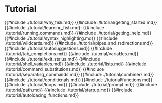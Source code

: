 # Tutorial

{{#include ./tutorial/why_fish.md}}
{{#include ./tutorial/getting_started.md}}
{{#include ./tutorial/learning_fish.md}}
{{#include ./tutorial/running_commands.md}}
{{#include ./tutorial/getting_help.md}}
{{#include ./tutorial/syntax_highlighting.md}}
{{#include ./tutorial/wildcards.md}}
{{#include ./tutorial/pipes_and_redirections.md}}
{{#include ./tutorial/autosuggestions.md}}
{{#include ./tutorial/tab_completions.md}}
{{#include ./tutorial/variables.md}}
{{#include ./tutorial/exit_status.md}}
{{#include ./tutorial/shell_variables.md}}
{{#include ./tutorial/lists.md}}
{{#include ./tutorial/command_substitutions.md}}
{{#include ./tutorial/separating_commands.md}}
{{#include ./tutorial/combiners.md}}
{{#include ./tutorial/conditionals.md}}
{{#include ./tutorial/functions.md}}
{{#include ./tutorial/loops.md}}
{{#include ./tutorial/prompt.md}}
{{#include ./tutorial/path.md}}
{{#include ./tutorial/startup.md}}
{{#include ./tutorial/autoloading_functions.md}}
